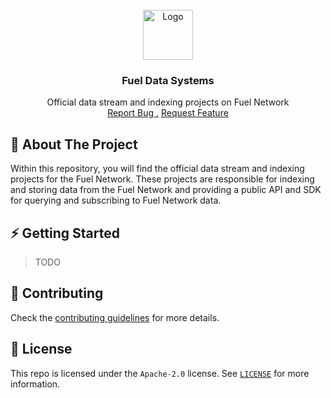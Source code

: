 <br/>
<div align="center">
<a href="https://github.com/pedronauck/rust-test">
<img src="https://global.discourse-cdn.com/business6/uploads/fuel/original/2X/5/57d5a345cc15a64b636e0d56e042857f8a0e80b1.png" alt="Logo" width="80" height="80">
</a>
<h3 align="center">Fuel Data Systems</h3>
<p align="center">
Official data stream and indexing projects on Fuel Network
<br/>
<a href="https://github.com/pedronauck/rust-test/issues/new?labels=bug&template=bug-report---.md">Report Bug .</a>
<a href="https://github.com/pedronauck/rust-test/issues/new?labels=enhancement&template=feature-request---.md">Request Feature</a>
</p>
</div>

## 📝 About The Project

Within this repository, you will find the official data stream and indexing
projects for the Fuel Network. These projects are responsible for indexing and
storing data from the Fuel Network and providing a public API and SDK for querying
and subscribing to Fuel Network data.

## ⚡ Getting Started

> TODO

## 💪 Contributing

Check the [contributing guidelines](CONTRIBUTING.md) for more details.

## 📜 License

This repo is licensed under the `Apache-2.0` license. See [`LICENSE`](./LICENSE) for more information.
